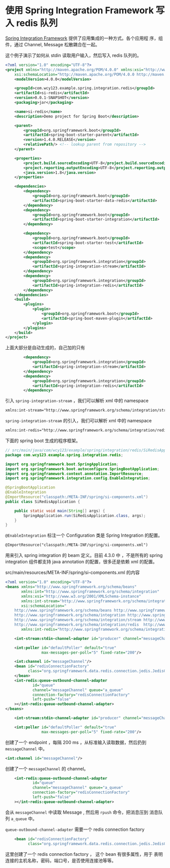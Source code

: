 # 使用 Spring Integration Framework 写入 redis 队列



[Spring Integration Framework][] 提供了应用集成的一种方式。各个应用程
序，组件，通过 Channel, Message 松散耦合在一起。

[Spring Integration Framework]: http://docs.spring.io/spring-integration/reference/html/redis.html

这个例子演示了如何从 stdin 读取用户输入，然后写入 redis 队列的。

```xml
<?xml version="1.0" encoding="UTF-8"?>
<project xmlns="http://maven.apache.org/POM/4.0.0" xmlns:xsi="http://www.w3.org/2001/XMLSchema-instance"
	xsi:schemaLocation="http://maven.apache.org/POM/4.0.0 http://maven.apache.org/xsd/maven-4.0.0.xsd">
	<modelVersion>4.0.0</modelVersion>

	<groupId>com.wcy123.example.spring.integration.redis</groupId>
	<artifactId>si-redis</artifactId>
	<version>0.0.1-SNAPSHOT</version>
	<packaging>jar</packaging>

	<name>si-redis</name>
	<description>Demo project for Spring Boot</description>

	<parent>
		<groupId>org.springframework.boot</groupId>
		<artifactId>spring-boot-starter-parent</artifactId>
		<version>1.4.0.RELEASE</version>
		<relativePath/> <!-- lookup parent from repository -->
	</parent>

	<properties>
		<project.build.sourceEncoding>UTF-8</project.build.sourceEncoding>
		<project.reporting.outputEncoding>UTF-8</project.reporting.outputEncoding>
		<java.version>1.8</java.version>
	</properties>

	<dependencies>
		<dependency>
			<groupId>org.springframework.boot</groupId>
			<artifactId>spring-boot-starter-data-redis</artifactId>
		</dependency>
		<dependency>
			<groupId>org.springframework.boot</groupId>
			<artifactId>spring-boot-starter-integration</artifactId>
		</dependency>

		<dependency>
			<groupId>org.springframework.boot</groupId>
			<artifactId>spring-boot-starter-test</artifactId>
			<scope>test</scope>
		</dependency>
        <dependency>
            <groupId>org.springframework.integration</groupId>
            <artifactId>spring-integration-stream</artifactId>
        </dependency>
        <dependency>
            <groupId>org.springframework.integration</groupId>
            <artifactId>spring-integration-redis</artifactId>
        </dependency>
	</dependencies>
	<build>
		<plugins>
			<plugin>
				<groupId>org.springframework.boot</groupId>
				<artifactId>spring-boot-maven-plugin</artifactId>
			</plugin>
		</plugins>
	</build>
</project>
```

上面大部分是自动生成的，自己加的只有

```xml
        <dependency>
            <groupId>org.springframework.integration</groupId>
            <artifactId>spring-integration-stream</artifactId>
        </dependency>
        <dependency>
            <groupId>org.springframework.integration</groupId>
            <artifactId>spring-integration-redis</artifactId>
        </dependency>
```

引入 `spring-integration-stream` ，我们可以解析 xml 中的 namespace

```xml
xmlns:int-stream="http://www.springframework.org/schema/integration/stream"
```

`spring-integration-stream` 的引入，我们可以解析 xml 中的 namespace

```xml
xmlns:int-redis="http://www.springframework.org/schema/integration/redis">
```

下面的 spring boot 生成的程序框架。

```java
// src/main/java/com/wcy123/example/spring/integration/redis/SiRedisApplication.java
package com.wcy123.example.spring.integration.redis;

import org.springframework.boot.SpringApplication;
import org.springframework.boot.autoconfigure.SpringBootApplication;
import org.springframework.context.annotation.ImportResource;
import org.springframework.integration.config.EnableIntegration;

@SpringBootApplication
@EnableIntegration
@ImportResource("classpath:/META-INF/spring/si-components.xml")
public class SiRedisApplication {

	public static void main(String[] args) {
		SpringApplication.run(SiRedisApplication.class, args);
	}
}
```


`@EnableIntegration` 标注一个 Configuration 类是 Spring Integration 的配置。

```xml
@ImportResource("classpath:/META-INF/spring/si-components.xml")
```

用来引入 spring integration 的 beam 定义。目前 4.3.0 中 ，不是所有的
spring integration 组件都支持 java annotation 的配置，很多还是依赖 xml
的配置。




src/main/resources/META-INF/spring/si-components.xml 的内容

```xml
<?xml version="1.0" encoding="UTF-8"?>
<beans xmlns="http://www.springframework.org/schema/beans"
       xmlns:int="http://www.springframework.org/schema/integration"
       xmlns:xsi="http://www.w3.org/2001/XMLSchema-instance"
       xmlns:int-stream="http://www.springframework.org/schema/integration/stream"
       xsi:schemaLocation="
	http://www.springframework.org/schema/beans http://www.springframework.org/schema/beans/spring-beans.xsd
	http://www.springframework.org/schema/integration http://www.springframework.org/schema/integration/spring-integration.xsd
	http://www.springframework.org/schema/integration/stream http://www.springframework.org/schema/integration/stream/spring-integration-stream.xsd
	http://www.springframework.org/schema/integration/redis  http://www.springframework.org/schema/integration/redis/spring-integration-redis.xsd"
       xmlns:int-redis="http://www.springframework.org/schema/integration/redis">

    <int-stream:stdin-channel-adapter id="producer" channel="messageChannel"/>

    <int:poller id="defaultPoller" default="true"
                max-messages-per-poll="5" fixed-rate="200"/>

    <int:channel id="messageChannel"/>
    <bean id="redisConnectionFactory"
          class="org.springframework.data.redis.connection.jedis.JedisConnectionFactory">
    </bean>
    <int-redis:queue-outbound-channel-adapter
            id="queue"
            channel="messageChannel" queue="a_queue"
            connection-factory="redisConnectionFactory"
            left-push="false"
    ></int-redis:queue-outbound-channel-adapter>
</beans>
```


```xml
    <int-stream:stdin-channel-adapter id="producer" channel="messageChannel"/>

    <int:poller id="defaultPoller" default="true"
                max-messages-per-poll="5" fixed-rate="200"/>
```

创建了一个 endpoint ，每隔 200 ms ，从标准输入读取数据，然后扔到
`messageChannel` 中。

```xml
<int:channel id="messageChannel"/>
```

创建了一个 `messageChannel` 的 channel。

```xml
    <int-redis:queue-outbound-channel-adapter
            id="queue"
            channel="messageChannel" queue="a_queue"
            connection-factory="redisConnectionFactory"
            left-push="false"
    ></int-redis:queue-outbound-channel-adapter>

```

会从 `messageChannel` 中读取 Message , 然后用 `rpush` 命令，把消息压到
消息队列 `a_queue` 中。

`queue-outbound-channel-adapter` 需要一个 redis connection factory

```xml
    <bean id="redisConnectionFactory"
          class="org.springframework.data.redis.connection.jedis.JedisConnectionFactory" />
```

这里创建了一个 redis connection factory ， 这个 bean 有很多属性，用于
表明连接的主机名称，密码，端口号，是否使用连接池等等。
